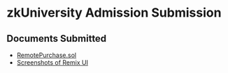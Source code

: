 # zkUniversity Admission Submission

## Documents Submitted

- [RemotePurchase.sol](https://github.com/EnriqueGS88/zkUniversity/blob/master/RemotePurchase.sol)
- [Screenshots of Remix UI](https://github.com/EnriqueGS88/zkUniversity/tree/master/screenshots)